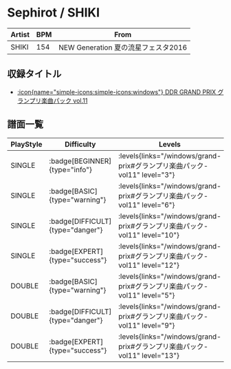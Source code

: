 # Sephirot / SHIKI

|Artist|BPM|From|
|------|---|----|
|SHIKI|154|NEW Generation 夏の流星フェスタ2016|

## 収録タイトル

- [:icon{name="simple-icons:simple-icons:windows"} DDR GRAND PRIX グランプリ楽曲パック vol.11](/windows/grand-prix#グランプリ楽曲パック-vol11)

## 譜面一覧

|PlayStyle|Difficulty|Levels|Notes|Movie|
|---------|----------|------|-----|-----|
|SINGLE| :badge[BEGINNER]{type="info"}| :levels{links="/windows/grand-prix#グランプリ楽曲パック-vol11" level="3"}|112/9||
|SINGLE| :badge[BASIC]{type="warning"}| :levels{links="/windows/grand-prix#グランプリ楽曲パック-vol11" level="6"}|195/17||
|SINGLE| :badge[DIFFICULT]{type="danger"}| :levels{links="/windows/grand-prix#グランプリ楽曲パック-vol11" level="10"}|346/9||
|SINGLE| :badge[EXPERT]{type="success"}| :levels{links="/windows/grand-prix#グランプリ楽曲パック-vol11" level="12"}|466/3||
|DOUBLE| :badge[BASIC]{type="warning"}| :levels{links="/windows/grand-prix#グランプリ楽曲パック-vol11" level="5"}|178/13||
|DOUBLE| :badge[DIFFICULT]{type="danger"}| :levels{links="/windows/grand-prix#グランプリ楽曲パック-vol11" level="9"}|326/9||
|DOUBLE| :badge[EXPERT]{type="success"}| :levels{links="/windows/grand-prix#グランプリ楽曲パック-vol11" level="13"}|442/8||
